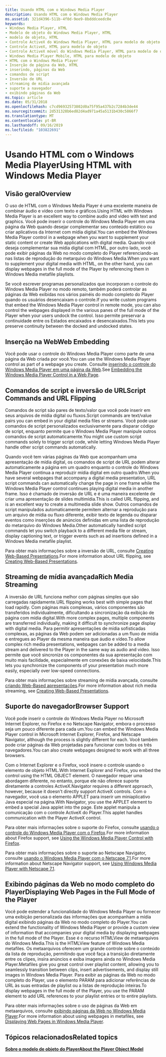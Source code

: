 ```yaml
---
title: Usando HTML com o Windows Media Player
description: Usando HTML com o Windows Media Player
ms.assetid: 321d4396-511b-4f0d-9ee9-8bdddceedc0e
keywords:
- Windows Media Player, HTML
- Modelo de objeto do Windows Media Player, HTML
- modelo de objeto, HTML
- Controle ActiveX do Windows Media Player, HTML para modelo de objeto
- Controle ActiveX, HTML para modelo de objeto
- Controle ActiveX móvel do Windows Media Player, HTML para modelo de objeto
- Windows Media Player Mobile, HTML para modelo de objeto
- HTML com o Windows Media Player
- Inserção de página da Web, HTML
- inserindo, páginas da Web
- comandos de script
- Inversão de URL
- streaming de mídia avançada
- suporte a navegador
- exibindo páginas da Web
ms.topic: article
ms.date: 05/31/2018
ms.openlocfilehash: c7cd96932573802d0a75f95a437b2c7284b3de44
ms.sourcegitcommit: 2d531328b6ed82d4ad971a45a5131b430c5866f7
ms.translationtype: MT
ms.contentlocale: pt-BR
ms.lasthandoff: 09/16/2019
ms.locfileid: "103822691"
---
```

# <a name="using-html-with-windows-media-player"></a><span data-ttu-id="02bbb-118">Usando HTML com o Windows Media Player</span><span class="sxs-lookup"><span data-stu-id="02bbb-118">Using HTML with Windows Media Player</span></span>

## <a name="overview"></a><span data-ttu-id="02bbb-119">Visão geral</span><span class="sxs-lookup"><span data-stu-id="02bbb-119">Overview</span></span>

<span data-ttu-id="02bbb-120">O uso de HTML com o Windows Media Player é uma excelente maneira de combinar áudio e vídeo com texto e gráficos.</span><span class="sxs-lookup"><span data-stu-id="02bbb-120">Using HTML with Windows Media Player is an excellent way to combine audio and video with text and graphics.</span></span> <span data-ttu-id="02bbb-121">Você pode inserir o controle do Windows Media Player em uma página da Web quando desejar complementar seu conteúdo estático ou criar aplicativos da Internet com mídia digital.</span><span class="sxs-lookup"><span data-stu-id="02bbb-121">You can embed the Windows Media Player control in a webpage when you want to supplement your static content or create Web applications with digital media.</span></span> <span data-ttu-id="02bbb-122">Quando você deseja complementar sua mídia digital com HTML, por outro lado, você pode exibir páginas da Web no modo completo do Player referenciando-as nas listas de reprodução do metarquivo do Windows Media.</span><span class="sxs-lookup"><span data-stu-id="02bbb-122">When you want to supplement your digital media with HTML, on the other hand, you can display webpages in the full mode of the Player by referencing them in Windows Media metafile playlists.</span></span>

<span data-ttu-id="02bbb-123">Se você escrever programas personalizados que incorporam o controle do Windows Media Player no modo remoto, também poderá controlar as páginas da Web exibidas nos vários painéis do modo completo do Player quando os usuários desencaixam o controle.</span><span class="sxs-lookup"><span data-stu-id="02bbb-123">If you write custom programs that embed the Windows Media Player control in remote mode, you can also control the webpages displayed in the various panes of the full mode of the Player when your users undock the control.</span></span> <span data-ttu-id="02bbb-124">Isso permite preservar a continuidade entre os Estados encaixados e desencaixados.</span><span class="sxs-lookup"><span data-stu-id="02bbb-124">This lets you preserve continuity between the docked and undocked states.</span></span>

## <a name="web-embedding"></a><span data-ttu-id="02bbb-125">Inserção na Web</span><span class="sxs-lookup"><span data-stu-id="02bbb-125">Web Embedding</span></span>

<span data-ttu-id="02bbb-126">Você pode usar o controle do Windows Media Player como parte de uma página da Web criada por você.</span><span class="sxs-lookup"><span data-stu-id="02bbb-126">You can use the Windows Media Player control as part of a webpage you create.</span></span> <span data-ttu-id="02bbb-127">Consulte [inserindo o controle do Windows Media Player em uma página da Web](embedding-the-windows-media-player-control-in-a-web-page.md).</span><span class="sxs-lookup"><span data-stu-id="02bbb-127">See [Embedding the Windows Media Player Control in a Web Page](embedding-the-windows-media-player-control-in-a-web-page.md).</span></span>

## <a name="script-commands-and-url-flipping"></a><span data-ttu-id="02bbb-128">Comandos de script e inversão de URL</span><span class="sxs-lookup"><span data-stu-id="02bbb-128">Script Commands and URL Flipping</span></span>

<span data-ttu-id="02bbb-129">Comandos de script são pares de texto/valor que você pode inserir em seus arquivos de mídia digital ou fluxos.</span><span class="sxs-lookup"><span data-stu-id="02bbb-129">Script commands are text/value pairs you can embed in your digital media files or streams.</span></span> <span data-ttu-id="02bbb-130">Você pode usar comandos de script personalizados exclusivamente para disparar código de script, enquanto permite que o Windows Media Player manipule outros comandos de script automaticamente.</span><span class="sxs-lookup"><span data-stu-id="02bbb-130">You might use custom script commands solely to trigger script code, while letting Windows Media Player handle other script commands automatically.</span></span>

<span data-ttu-id="02bbb-131">Quando você tem várias páginas da Web que acompanham uma apresentação de mídia digital, os comandos de script de URL podem alterar automaticamente a página em um quadro enquanto o controle do Windows Media Player continua a reproduzir mídia digital em outro quadro.</span><span class="sxs-lookup"><span data-stu-id="02bbb-131">When you have several webpages that accompany a digital media presentation, URL script commands can automatically change the page in one frame while the Windows Media Player control continues playing digital media in another frame.</span></span> <span data-ttu-id="02bbb-132">Isso é chamado de inversão de URL e é uma maneira excelente de criar uma apresentação de slides multimídia.</span><span class="sxs-lookup"><span data-stu-id="02bbb-132">This is called URL flipping, and is an excellent way to create a multimedia slide show.</span></span> <span data-ttu-id="02bbb-133">Outros comandos de script manipulados automaticamente permitem alternar a reprodução para um arquivo de mídia ou fluxo diferente, exibir texto de legenda ou disparar eventos como inserções de anúncios definidas em uma lista de reprodução do metarquivo do Windows Media.</span><span class="sxs-lookup"><span data-stu-id="02bbb-133">Other automatically handled script commands let you switch playback to a different media file or stream, display captioning text, or trigger events such as ad insertions defined in a Windows Media metafile playlist.</span></span>

<span data-ttu-id="02bbb-134">Para obter mais informações sobre a inversão de URL, consulte [Creating Web-Based Presentations](creating-web-based-presentations.md).</span><span class="sxs-lookup"><span data-stu-id="02bbb-134">For more information about URL flipping, see [Creating Web-Based Presentations](creating-web-based-presentations.md).</span></span>

## <a name="rich-media-streaming"></a><span data-ttu-id="02bbb-135">Streaming de mídia avançada</span><span class="sxs-lookup"><span data-stu-id="02bbb-135">Rich Media Streaming</span></span>

<span data-ttu-id="02bbb-136">A inversão de URL funciona melhor com páginas simples que são carregadas rapidamente.</span><span class="sxs-lookup"><span data-stu-id="02bbb-136">URL flipping works best with simple pages that load rapidly.</span></span> <span data-ttu-id="02bbb-137">Com páginas mais complexas, vários componentes são transferidos individualmente, dificultando a sincronização da exibição de página com mídia digital.</span><span class="sxs-lookup"><span data-stu-id="02bbb-137">With more complex pages, multiple components are transferred individually, making it difficult to synchronize page display with digital media.</span></span> <span data-ttu-id="02bbb-138">Para permitir apresentações de mídia sofisticadas complexas, as páginas da Web podem ser adicionadas a um fluxo de mídia e entregues ao Player da mesma maneira que áudio e vídeo.</span><span class="sxs-lookup"><span data-stu-id="02bbb-138">To allow complex rich media presentations, webpages can be added to a media stream and delivered to the Player in the same way as audio and video.</span></span> <span data-ttu-id="02bbb-139">Isso permite que você sincronize os componentes da sua apresentação com muito mais facilidade, especialmente em conexões de baixa velocidade.</span><span class="sxs-lookup"><span data-stu-id="02bbb-139">This lets you synchronize the components of your presentation much more easily, especially over low-speed connections.</span></span>

<span data-ttu-id="02bbb-140">Para obter mais informações sobre streaming de mídia avançada, consulte [criando Web-Based apresentações](creating-web-based-presentations.md).</span><span class="sxs-lookup"><span data-stu-id="02bbb-140">For more information about rich media streaming, see [Creating Web-Based Presentations](creating-web-based-presentations.md).</span></span>

## <a name="browser-support"></a><span data-ttu-id="02bbb-141">Suporte do navegador</span><span class="sxs-lookup"><span data-stu-id="02bbb-141">Browser Support</span></span>

<span data-ttu-id="02bbb-142">Você pode inserir o controle do Windows Media Player no Microsoft Internet Explorer, no Firefox e no Netscape Navigator, embora o processo seja um pouco diferente para cada um.</span><span class="sxs-lookup"><span data-stu-id="02bbb-142">You can embed the Windows Media Player control in Microsoft Internet Explorer, Firefox, and Netscape Navigator, although the process is slightly different for each.</span></span> <span data-ttu-id="02bbb-143">Você também pode criar páginas da Web projetadas para funcionar com todos os três navegadores.</span><span class="sxs-lookup"><span data-stu-id="02bbb-143">You can also create webpages designed to work with all three browsers.</span></span>

<span data-ttu-id="02bbb-144">Com o Internet Explorer e o Firefox, você insere o controle usando o elemento de objeto HTML.</span><span class="sxs-lookup"><span data-stu-id="02bbb-144">With Internet Explorer and Firefox, you embed the control using the HTML OBJECT element.</span></span> <span data-ttu-id="02bbb-145">O navegador requer uma abordagem diferente, no entanto, porque ele não oferece suporte diretamente a controles ActiveX.</span><span class="sxs-lookup"><span data-stu-id="02bbb-145">Navigator requires a different approach, however, because it doesn't directly support ActiveX controls.</span></span> <span data-ttu-id="02bbb-146">Com o navegador, você usa o elemento APPLET para inserir um miniaplicativo Java especial na página.</span><span class="sxs-lookup"><span data-stu-id="02bbb-146">With Navigator, you use the APPLET element to embed a special Java applet into the page.</span></span> <span data-ttu-id="02bbb-147">Este applet manipula a comunicação com o controle ActiveX do Player.</span><span class="sxs-lookup"><span data-stu-id="02bbb-147">This applet handles communication with the Player ActiveX control.</span></span>

<span data-ttu-id="02bbb-148">Para obter mais informações sobre o suporte do Firefox, consulte [usando o controle do Windows Media Player com o Firefox](using-the-windows-media-player-control-with-firefox.md).</span><span class="sxs-lookup"><span data-stu-id="02bbb-148">For more information about Firefox support, see [Using the Windows Media Player Control with Firefox](using-the-windows-media-player-control-with-firefox.md).</span></span>

<span data-ttu-id="02bbb-149">Para obter mais informações sobre o suporte ao Netscape Navigator, consulte [usando o Windows Media Player com o Netscape 7,1](using-windows-media-player-with-netscape-7-1.md).</span><span class="sxs-lookup"><span data-stu-id="02bbb-149">For more information about Netscape Navigator support, see [Using Windows Media Player with Netscape 7.1](using-windows-media-player-with-netscape-7-1.md).</span></span>

## <a name="displaying-web-pages-in-the-full-mode-of-the-player"></a><span data-ttu-id="02bbb-150">Exibindo páginas da Web no modo completo do Player</span><span class="sxs-lookup"><span data-stu-id="02bbb-150">Displaying Web Pages in the Full Mode of the Player</span></span>

<span data-ttu-id="02bbb-151">Você pode estender a funcionalidade do Windows Media Player ou fornecer uma exibição personalizada das informações que acompanham a mídia digital exibindo páginas da Web no modo completo do Player.</span><span class="sxs-lookup"><span data-stu-id="02bbb-151">You can extend the functionality of Windows Media Player or provide a custom view of information that accompanies your digital media by displaying webpages in the full mode of the Player.</span></span> <span data-ttu-id="02bbb-152">Esse é o recurso HTMLView de metaarquivos do Windows Media.</span><span class="sxs-lookup"><span data-stu-id="02bbb-152">This is the HTMLView feature of Windows Media metafiles.</span></span> <span data-ttu-id="02bbb-153">Os metaarquivos oferecem um grande controle sobre o conteúdo da lista de reprodução, permitindo que você faça a transição diretamente entre os clipes, insira anúncios e exiba imagens ainda no Windows Media Player.</span><span class="sxs-lookup"><span data-stu-id="02bbb-153">Metafiles give you great control over playlist content, allowing you to seamlessly transition between clips, insert advertisements, and display still images in Windows Media Player.</span></span> <span data-ttu-id="02bbb-154">Para exibir as páginas da Web no modo completo do Player, use o elemento PARAM para adicionar referências de URL às suas entradas de playlist ou a listas de reprodução inteiras.</span><span class="sxs-lookup"><span data-stu-id="02bbb-154">To display webpages in the full mode of the Player, you use the PARAM element to add URL references to your playlist entries or to entire playlists.</span></span>

<span data-ttu-id="02bbb-155">Para obter mais informações sobre o uso de páginas da Web em metaarquivos, consulte [exibindo páginas da Web no Windows Media Player](displaying-web-pages-in-windows-media-player.md).</span><span class="sxs-lookup"><span data-stu-id="02bbb-155">For more information about using webpages in metafiles, see [Displaying Web Pages in Windows Media Player](displaying-web-pages-in-windows-media-player.md).</span></span>

## <a name="related-topics"></a><span data-ttu-id="02bbb-156">Tópicos relacionados</span><span class="sxs-lookup"><span data-stu-id="02bbb-156">Related topics</span></span>

<dl> <dt>

[<span data-ttu-id="02bbb-157">**Sobre o modelo de objeto do Player**</span><span class="sxs-lookup"><span data-stu-id="02bbb-157">**About the Player Object Model**</span></span>](about-the-player-object-model.md)
</dt> </dl>

 

 




